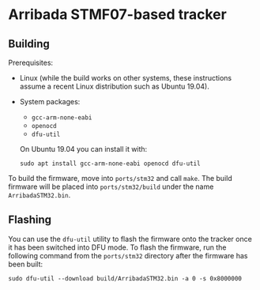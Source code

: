 # Arribada STMF07-based tracker

## Building

Prerequisites:

* Linux (while the build works on other systems, these instructions assume a
  recent Linux distribution such as Ubuntu 19.04).

* System packages:
  * `gcc-arm-none-eabi`
  * `openocd`
  * `dfu-util`

  On Ubuntu 19.04 you can install it with:
  ```
  sudo apt install gcc-arm-none-eabi openocd dfu-util
  ```

To build the firmware, move into `ports/stm32` and call `make`. The build
firmware will be placed into `ports/stm32/build` under the name `ArribadaSTM32.bin`.

## Flashing

You can use the `dfu-util` utility to flash the firmware onto the tracker once
it has been switched into DFU mode. To flash the firmware, run the following
command from the `ports/stm32` directory after the firmware has been built:
```
sudo dfu-util --download build/ArribadaSTM32.bin -a 0 -s 0x8000000
```

